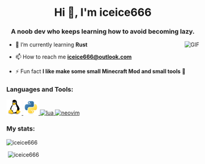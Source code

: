 <h1 align="center">Hi 👋, I'm iceice666</h1>
<h3 align="center">A noob dev who keeps learning how to avoid becoming lazy.</h3>

<img align="right" alt="GIF" src="https://raw.githubusercontent.com/JoeyBling/JoeyBling/master/pic/pusheencode.gif" />

- 🌱 I’m currently learning **Rust**

- 📫 How to reach me **iceice666@outlook.com**

- ⚡ Fun fact **I like make some small Minecraft Mod and small tools**  🥳


<h3 align="left">Languages and Tools:</h3>
<p align="left">
<a href="https://www.linux.org/" target="_blank" rel="noreferrer"> 
<img src="https://raw.githubusercontent.com/devicons/devicon/master/icons/linux/linux-original.svg" alt="linux" width="40" height="40"/> 
</a>

<a href="https://www.python.org" target="_blank" rel="noreferrer">
<img src="https://raw.githubusercontent.com/devicons/devicon/master/icons/python/python-original.svg" alt="python" width="40" height="40"/> 
</a>

<a href="https://www.lua.org/" target="_blank" rel="noreferrer">
<img src="https://cdn.jsdelivr.net/gh/devicons/devicon@latest/icons/lua/lua-original.svg" alt="lua" width="40" height="40"/>
</a>

<a href="https://neovim.io/" target="_blank" rel="noreferrer">
<img src="https://www.vectorlogo.zone/logos/neovimio/neovimio-icon.svg" alt="neovim" width="40" height="40"/>
</a>
</p>


<h3 align="left">My stats:</h3>
<p><img align="center" src="https://github-readme-stats.vercel.app/api/top-langs?username=iceice666&show_icons=true&locale=en&layout=compact&theme=tokyonight" alt="iceice666" />

<p>&nbsp;<img align="center" src="https://github-readme-stats.vercel.app/api?username=iceice666&show_icons=true&locale=en&theme=tokyonight" alt="iceice666" /></p>

<!--

<h3 align="left">Pinned Repos</h3>


[![Readme Card](https://github-readme-stats.vercel.app/api/pin/?username=iceice666&repo=nvim&show_owner=true&theme=tokyonight)](https://github.com/iceice666/nvim)


[![Readme Card](https://github-readme-stats.vercel.app/api/pin/?username=iceice666&repo=resourcepack-server&show_owner=true&theme=tokyonight)](https://github.com/iceice666/resourcepack-server)


<a href="https://github.com/iceice666/kusa.player.python">
<img src="https://github-readme-stats.vercel.app/api/pin/?username=iceice666&repo=kusa.player.python&show_owner=true&theme=tokyonight"/>
</a>

-->
